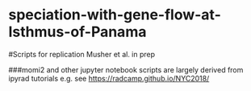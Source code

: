 # speciation-with-gene-flow-at-Isthmus-of-Panama
#Scripts for replication Musher et al. in prep


###momi2 and other jupyter notebook scripts are largely derived from ipyrad tutorials e.g. see https://radcamp.github.io/NYC2018/

